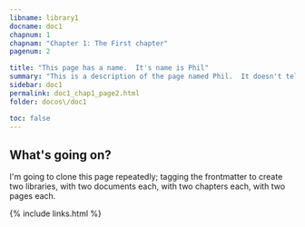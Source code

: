 ```yaml
---
libname: library1
docname: doc1
chapnum: 1
chapnam: "Chapter 1: The First chapter"
pagenum: 2

title: "This page has a name.  It's name is Phil"
summary: "This is a description of the page named Phil.  It doesn't tell you much, and you shouldn't trust what it does tell you."
sidebar: doc1
permalink: doc1_chap1_page2.html
folder: docos\/doc1

toc: false
---
```


## What's going on?

I'm going to clone this page repeatedly; tagging the frontmatter to create two libraries, with two documents each, with two chapters each, with two pages each.

{% include links.html %}